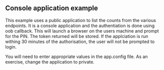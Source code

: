 ## Console application example
This example uses a public application to list the counts from the various endpoints. It is a console application and the authentiation is done using oob callback. This will launch a browser on the users machine and prompt for the PIN. The token returned will be stored. If the applciation is run withing 30 minutes of the authorisation, the user will not be prompted to login.

You will need to enter appropriate values in the app.config file. As an exercise, change the application to private.
